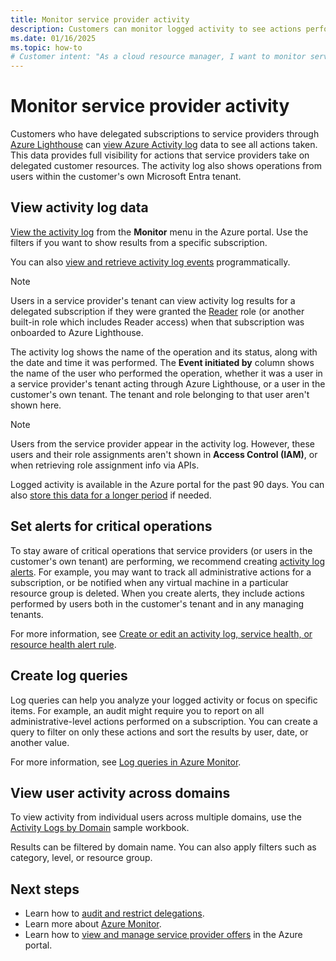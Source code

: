 ```yaml
---
title: Monitor service provider activity
description: Customers can monitor logged activity to see actions performed by service providers through Azure Lighthouse.
ms.date: 01/16/2025
ms.topic: how-to
# Customer intent: "As a cloud resource manager, I want to monitor service provider activity logs, so that I can ensure accountability and track actions on delegated subscriptions for compliance and security purposes."
---
```


# Monitor service provider activity

Customers who have delegated subscriptions to service providers through [Azure Lighthouse](../overview.md) can [view Azure Activity log](/azure/azure-monitor/essentials/activity-log) data to see all actions taken. This data provides full visibility for actions that service providers take on delegated customer resources. The activity log also shows operations from users within the customer's own Microsoft Entra tenant.

## View activity log data

[View the activity log](/azure/azure-monitor/essentials/activity-log-insights#view-the-activity-log) from the **Monitor** menu in the Azure portal. Use the filters if you want to show results from a specific subscription.

You can also [view and retrieve activity log events](/azure/azure-monitor/essentials/activity-log#other-methods-to-retrieve-activity-log-events) programmatically.

> [!NOTE]
> Users in a service provider's tenant can view activity log results for a delegated subscription if they were granted the [Reader](/azure/role-based-access-control/built-in-roles#general) role (or another built-in role which includes Reader access) when that subscription was onboarded to Azure Lighthouse.

The activity log shows the name of the operation and its status, along with the date and time it was performed. The **Event initiated by** column shows the name of the user who performed the operation, whether it was a user in a service provider's tenant acting through Azure Lighthouse, or a user in the customer's own tenant. The tenant and role belonging to that user aren't shown here.

> [!NOTE]
> Users from the service provider appear in the activity log. However, these users and their role assignments aren't shown in **Access Control (IAM)**, or when retrieving role assignment info via APIs.

Logged activity is available in the Azure portal for the past 90 days. You can also [store this data for a longer period](/azure/azure-monitor/essentials/activity-log-insights#retention-period) if needed.

## Set alerts for critical operations

To stay aware of critical operations that service providers (or users in the customer's own tenant) are performing, we recommend creating [activity log alerts](/azure/azure-monitor/alerts/alerts-types#activity-log-alerts). For example, you may want to track all administrative actions for a subscription, or be notified when any virtual machine in a particular resource group is deleted. When you create alerts, they include actions performed by users both in the customer's tenant and in any managing tenants.

For more information, see [Create or edit an activity log, service health, or resource health alert rule](/azure/azure-monitor/alerts/alerts-activity-log).

## Create log queries

Log queries can help you analyze your logged activity or focus on specific items. For example, an audit might require you to report on all administrative-level actions performed on a subscription. You can create a query to filter on only these actions and sort the results by user, date, or another value.

For more information, see [Log queries in Azure Monitor](/azure/azure-monitor/logs/log-query-overview).

## View user activity across domains

To view activity from individual users across multiple domains, use the [Activity Logs by Domain](https://github.com/Azure/Azure-Lighthouse-samples/tree/master/templates/workbook-activitylogs-by-domain) sample workbook.

Results can be filtered by domain name. You can also apply filters such as category, level, or resource group.

## Next steps

- Learn how to [audit and restrict delegations](view-manage-service-providers.md#audit-and-restrict-delegations-in-your-environment).
- Learn more about [Azure Monitor](/azure/azure-monitor/).
- Learn how to [view and manage service provider offers](view-manage-service-providers.md) in the Azure portal.
